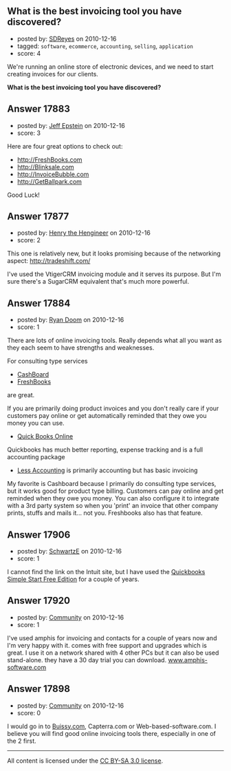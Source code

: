 ## What is the best invoicing tool you have discovered?

- posted by: [SDReyes](https://stackexchange.com/users/-1/5001-sdreyes) on 2010-12-16
- tagged: `software`, `ecommerce`, `accounting`, `selling`, `application`
- score: 4

We're running an online store of electronic devices, and we need to start creating invoices for our clients.

**What is the best invoicing tool you have discovered?**



## Answer 17883

- posted by: [Jeff Epstein](https://stackexchange.com/users/-1/3666-jeff-epstein) on 2010-12-16
- score: 3

Here are four great options to check out:

 - http://FreshBooks.com
 - http://Blinksale.com
 - http://InvoiceBubble.com
 - http://GetBallpark.com

Good Luck!


## Answer 17877

- posted by: [Henry the Hengineer](https://stackexchange.com/users/-1/1692-henry-the-hengineer) on 2010-12-16
- score: 2

This one is relatively new, but it looks promising because of the networking aspect: http://tradeshift.com/

I've used the VtigerCRM invoicing module and it serves its purpose. But I'm sure there's a SugarCRM equivalent that's much more powerful.


## Answer 17884

- posted by: [Ryan Doom](https://stackexchange.com/users/-1/5655-ryan-doom) on 2010-12-16
- score: 1

<p>There are lots of online invoicing tools. Really depends what all you want as they each seem to have strengths and weaknesses.  </p>

<p>For consulting type services</p>

<ul>
<li><a href="http://www.getcashboard.com/" rel="nofollow">CashBoard</a></li>
<li><a href="http://www.freshbooks.com" rel="nofollow">FreshBooks</a></li>
</ul>

<p>are great.</p>

<p>If you are primarily doing product invoices and you don't really care if your customers pay online or get automatically reminded that they owe you money you can use.</p>

<ul>
<li><a href="http://quickbooksonline.intuit.com/" rel="nofollow">Quick Books Online</a></li>
</ul>

<p>Quickbooks has much better reporting, expense tracking and is a full accounting package</p>

<ul>
<li><a href="http://lessaccounting.com/" rel="nofollow">Less Accounting</a> is primarily accounting but has basic invoicing</li>
</ul>

<p>My favorite is Cashboard because I primarily do consulting type services, but it works good for product type billing. Customers can pay online and get reminded when they owe you money.  You can also configure it to integrate with a 3rd party system so when you 'print' an invoice that other company prints, stuffs and mails it... not you.  Freshbooks also has that feature.</p>



## Answer 17906

- posted by: [SchwartzE](https://stackexchange.com/users/-1/4390-schwartze) on 2010-12-16
- score: 1

<p>I cannot find the link on the Intuit site, but I have used the <a href="http://download.cnet.com/QuickBooks-Simple-Start-Free-Edition/3000-2066_4-10608523.html" rel="nofollow">Quickbooks Simple Start Free Edition</a> for a couple of years.</p>



## Answer 17920

- posted by: [Community](https://stackexchange.com/users/-1/-1-community) on 2010-12-16
- score: 1

I've used amphis for invoicing and contacts for a couple of years now and I'm very happy with it. comes with free support and upgrades which is great. I use it on a network shared with 4 other PCs but it can also be used stand-alone. they have a 30 day trial you can download. www.amphis-software.com 


## Answer 17898

- posted by: [Community](https://stackexchange.com/users/-1/-1-community) on 2010-12-16
- score: 0

<p>I would go in to <a href="http://www.buissy.com" rel="nofollow">Buissy.com</a>, Capterra.com or Web-based-software.com. I believe you will find good online invoicing tools there, especially in one of the 2 first.</p>




---

All content is licensed under the [CC BY-SA 3.0 license](https://creativecommons.org/licenses/by-sa/3.0/).
